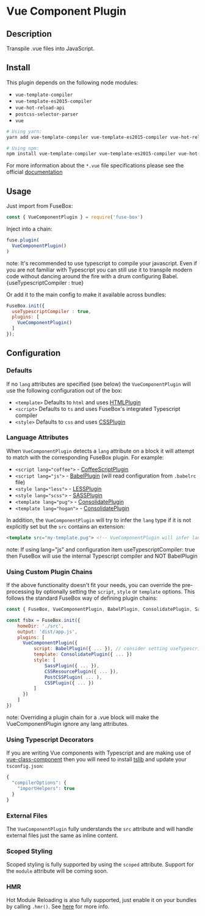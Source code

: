 # Vue Component Plugin

## Description
Transpile .vue files into JavaScript.

## Install
This plugin depends on the following node modules:
- `vue-template-compiler`
- `vue-template-es2015-compiler`
- `vue-hot-reload-api`
- `postcss-selector-parser`
- `vue`

```bash
# Using yarn:
yarn add vue-template-compiler vue-template-es2015-compiler vue-hot-reload-api vue postcss-selector-parser --dev

# Using npm:
npm install vue-template-compiler vue-template-es2015-compiler vue-hot-reload-api vue postcss-selector-parser --save-dev
```

For more information about the `*.vue` file specifications please see the official [documentation](https://vue-loader.vuejs.org/en/start/spec.html)

## Usage
Just import from FuseBox:
```js
const { VueComponentPlugin } = require('fuse-box')
```

Inject into a chain:
```js
fuse.plugin(
  VueComponentPlugin()
)
```

note:
It's recommended to use typescript to compile your javascript. Even if you are not familiar with Typescript you can still use it to transpile modern code without dancing around the fire with a drum configuring Babel. {useTypescriptCompiler : true}

Or add it to the main config to make it available across bundles:
```js
FuseBox.init({
  useTypescriptCompiler : true,
  plugins: [
    VueComponentPlugin()
  ]
});
```

## Configuration
### Defaults
If no `lang` attributes are specified (see below) the `VueComponentPlugin` will use the following configuration out of the box:

- `<template>` Defaults to `html` and uses [HTMLPlugin](/plugins/html-plugin)
- `<script>` Defaults to `ts` and uses FuseBox's integrated Typescript compiler
- `<style>` Defaults to `css` and uses [CSSPlugin](/plugins/css-plugin)

### Language Attributes
When `VueComponentPlugin` detects a `lang` attribute on a block it will attempt to match with the corresponding FuseBox plugin. For example:

- `<script lang="coffee">` - [CoffeeScriptPlugin](/plugins/coffee-script-plugin)
- `<script lang="js">` - [BabelPlugin](/plugins/babel-plugin) (will read configuration from `.babelrc` file)
- `<style lang="less">` - [LESSPlugin](/plugins/less-plugin)
- `<style lang="scss">` - [SASSPlugin](/plugins/sass-plugin)
- `<template lang="pug">` - [ConsolidatePlugin](/plugins/consolidate-plugin)
- `<template lang="hogan">` - [ConsolidatePlugin](/plugins/consolidate-plugin)

In addition, the `VueComponentPlugin` will try to infer the `lang` type if it is not explicitly set but the `src` contains an extension:

```html
<template src="my-template.pug"> <!-- VueComponentPlugin will infer lang as "pug" -->
```

note: If using lang="js" and configuration item useTypescriptCompiler: true then FuseBox will use the internal Typescript compiler and NOT BabelPlugin

### Using Custom Plugin Chains
If the above functionality doesn't fit your needs, you can override the pre-processing by optionally setting the `script`, `style` or `template` options. This follows the standard FuseBox way of defining plugin chains:

```js
const { FuseBox, VueComponentPlugin, BabelPlugin, ConsolidatePlugin, SassPlugin, CSSResourcePlugin, PostCSSPlugin, CSSPlugin } = require('fuse-box')

const fsbx = FuseBox.init({
    homeDir: './src',
    output: 'dist/app.js',
    plugins: [
      VueComponentPlugin({
          script: BabelPlugin({ ... }), // consider setting useTypescriptCompiler option in FuseBox
          template: ConsolidatePlugin({ ... })
          style: [
              SassPlugin({ ... }),
              CSSResourcePlugin({ ... }),
              PostCSSPlugin( ... ),
              CSSPlugin({ ... })
          ]
      })
    ]
})
```
note: Overriding a plugin chain for a .vue block will make the VueComponentPlugin ignore any lang attributes.

### Using Typescript Decorators
If you are writing Vue components with Typescript and are making use of [vue-class-component](https://github.com/vuejs/vue-class-component) then you will need to install [tslib](https://github.com/Microsoft/tslib) and update your `tsconfig.json`:

```js
{
  "compilerOptions": {
    "importHelpers": true
  }
}
```

### External Files
The `VueComponentPlugin` fully understands the `src` attribute and will handle external files just the same as inline content.

### Scoped Styling
Scoped styling is fully supported by using the `scoped` attribute. Support for the `module` attribute will be coming soon.

### HMR
Hot Module Reloading is also fully supported, just enable it on your bundles by calling `.hmr()`. See [here](/page/development#hot-module-reload) for more info.
